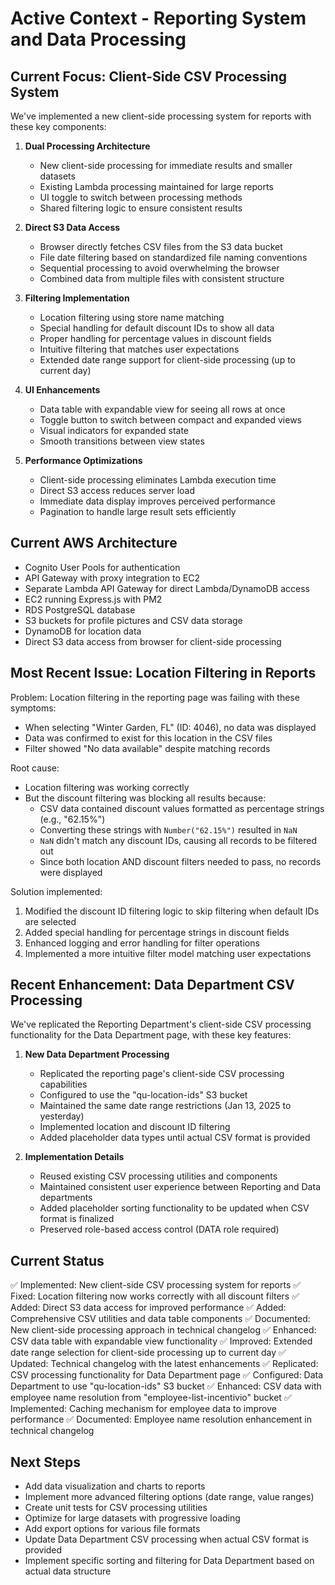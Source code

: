 # Active Context - Reporting System and Data Processing

## Current Focus: Client-Side CSV Processing System

We've implemented a new client-side processing system for reports with these key components:

1. **Dual Processing Architecture**
   - New client-side processing for immediate results and smaller datasets
   - Existing Lambda processing maintained for large reports
   - UI toggle to switch between processing methods
   - Shared filtering logic to ensure consistent results

2. **Direct S3 Data Access**
   - Browser directly fetches CSV files from the S3 data bucket
   - File date filtering based on standardized file naming conventions
   - Sequential processing to avoid overwhelming the browser
   - Combined data from multiple files with consistent structure

3. **Filtering Implementation**
   - Location filtering using store name matching
   - Special handling for default discount IDs to show all data
   - Proper handling for percentage values in discount fields
   - Intuitive filtering that matches user expectations
   - Extended date range support for client-side processing (up to current day)

4. **UI Enhancements**
   - Data table with expandable view for seeing all rows at once
   - Toggle button to switch between compact and expanded views
   - Visual indicators for expanded state
   - Smooth transitions between view states

5. **Performance Optimizations**
   - Client-side processing eliminates Lambda execution time
   - Direct S3 access reduces server load
   - Immediate data display improves perceived performance
   - Pagination to handle large result sets efficiently

## Current AWS Architecture
- Cognito User Pools for authentication
- API Gateway with proxy integration to EC2
- Separate Lambda API Gateway for direct Lambda/DynamoDB access
- EC2 running Express.js with PM2
- RDS PostgreSQL database
- S3 buckets for profile pictures and CSV data storage
- DynamoDB for location data
- Direct S3 data access from browser for client-side processing

## Most Recent Issue: Location Filtering in Reports

Problem: Location filtering in the reporting page was failing with these symptoms:
- When selecting "Winter Garden, FL" (ID: 4046), no data was displayed
- Data was confirmed to exist for this location in the CSV files
- Filter showed "No data available" despite matching records

Root cause:
- Location filtering was working correctly
- But the discount filtering was blocking all results because:
  - CSV data contained discount values formatted as percentage strings (e.g., "62.15%")
  - Converting these strings with `Number("62.15%")` resulted in `NaN`
  - `NaN` didn't match any discount IDs, causing all records to be filtered out
  - Since both location AND discount filters needed to pass, no records were displayed

Solution implemented:
1. Modified the discount ID filtering logic to skip filtering when default IDs are selected
2. Added special handling for percentage strings in discount fields
3. Enhanced logging and error handling for filter operations
4. Implemented a more intuitive filter model matching user expectations

## Recent Enhancement: Data Department CSV Processing

We've replicated the Reporting Department's client-side CSV processing functionality for the Data Department page, with these key features:

1. **New Data Department Processing**
   - Replicated the reporting page's client-side CSV processing capabilities
   - Configured to use the "qu-location-ids" S3 bucket
   - Maintained the same date range restrictions (Jan 13, 2025 to yesterday)
   - Implemented location and discount ID filtering
   - Added placeholder data types until actual CSV format is provided

2. **Implementation Details**
   - Reused existing CSV processing utilities and components
   - Maintained consistent user experience between Reporting and Data departments
   - Added placeholder sorting functionality to be updated when CSV format is finalized
   - Preserved role-based access control (DATA role required)

## Current Status

✅ Implemented: New client-side CSV processing system for reports
✅ Fixed: Location filtering now works correctly with all discount filters
✅ Added: Direct S3 data access for improved performance
✅ Added: Comprehensive CSV utilities and data table components
✅ Documented: New client-side processing approach in technical changelog
✅ Enhanced: CSV data table with expandable view functionality
✅ Improved: Extended date range selection for client-side processing up to current day
✅ Updated: Technical changelog with the latest enhancements
✅ Replicated: CSV processing functionality for Data Department page
✅ Configured: Data Department to use "qu-location-ids" S3 bucket
✅ Enhanced: CSV data with employee name resolution from "employee-list-incentivio" bucket
✅ Implemented: Caching mechanism for employee data to improve performance
✅ Documented: Employee name resolution enhancement in technical changelog

## Next Steps
- Add data visualization and charts to reports
- Implement more advanced filtering options (date range, value ranges)
- Create unit tests for CSV processing utilities
- Optimize for large datasets with progressive loading
- Add export options for various file formats
- Update Data Department CSV processing when actual CSV format is provided
- Implement specific sorting and filtering for Data Department based on actual data structure